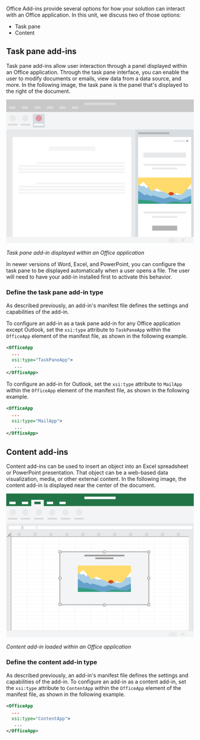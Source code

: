 Office Add-ins provide several options for how your solution can interact with an Office application. In this unit, we discuss two of those options:

- Task pane
- Content

## Task pane add-ins

Task pane add-ins allow user interaction through a panel displayed within an Office application. Through the task pane interface, you can enable the user to modify documents or emails, view data from a data source, and more. In the following image, the task pane is the panel that's displayed to the right of the document.

![Task pane add-in on the right side in the Office application window](../media/about-addins-taskpane.png)

*Task pane add-in displayed within an Office application*

In newer versions of Word, Excel, and PowerPoint, you can configure the task pane to be displayed automatically when a user opens a file. The user will need to have your add-in installed first to activate this behavior.

### Define the task pane add-in type

As described previously, an add-in's manifest file defines the settings and capabilities of the add-in.

To configure an add-in as a task pane add-in for any Office application except Outlook, set the `xsi:type` attribute to `TaskPaneApp` within the `OfficeApp` element of the manifest file, as shown in the following example.

```xml
<OfficeApp
  ...
  xsi:type="TaskPaneApp">
   ...
</OfficeApp>
```

To configure an add-in for Outlook, set the `xsi:type` attribute to `MailApp` within the `OfficeApp` element of the manifest file, as shown in the following example.

```xml
<OfficeApp
  ...
  xsi:type="MailApp">
   ...
</OfficeApp>
```

## Content add-ins

Content add-ins can be used to insert an object into an Excel spreadsheet or PowerPoint presentation. That object can be a web-based data visualization, media, or other external content. In the following image, the content add-in is displayed near the center of the document.

![Content add-in in the middle of the Office application window](../media/about-addins-contentaddin.png)

*Content add-in loaded within an Office application*

### Define the content add-in type

As described previously, an add-in's manifest file defines the settings and capabilities of the add-in. To configure an add-in as a content add-in, set the `xsi:type` attribute to `ContentApp` within the `OfficeApp` element of the manifest file, as shown in the following example.

```xml
<OfficeApp
  ...
  xsi:type="ContentApp">
   ...
</OfficeApp>
```
